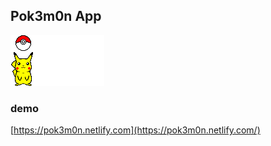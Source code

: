 ## Pok3m0n App

![Pikachu](https://github.com/berlirumapea/pok3m0n/blob/master/src/images/pikachu_loading.gif)


### demo
[https://pok3m0n.netlify.com](https://pok3m0n.netlify.com/)
